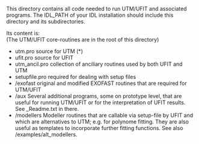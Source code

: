 This directory contains all code needed to run UTM/UFIT and associated programs.
The IDL_PATH of your IDL installation should include this directory and its subdirectories.

Its content is:    
(The UTM/UFIT core-routines are in the root of this directory)
- utm.pro	      	source for UTM (*)
- ufit.pro      	source for UFIT
- utm_ancil.pro    collection of anciliary routines used by both UFIT and UTM
- setupfile.pro       required for dealing with setup files	
- /exofast     original and modified EXOFAST routines that are required for UTM/UFIT
- /aux         Several additional programs, some on prototype level, that are useful for running UTM/UFIT or for the interpretation of UFIT results. See _Readme.txt in there.
- /modellers    Modeller routines that are callable via setup-file by UFIT and which are alternatives to UTM; e.g. for polynome fitting. They are also useful as templates to incorporate further fitting functions. See also /examples/alt_modellers. 



